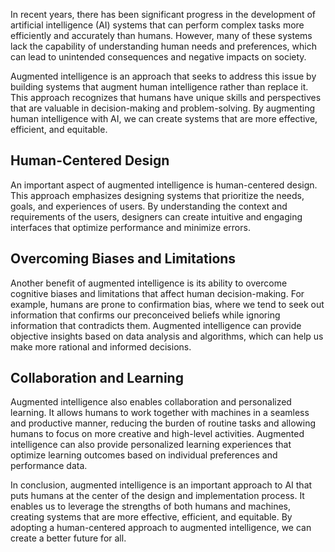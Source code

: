 
In recent years, there has been significant progress in the development of artificial intelligence (AI) systems that can perform complex tasks more efficiently and accurately than humans. However, many of these systems lack the capability of understanding human needs and preferences, which can lead to unintended consequences and negative impacts on society.

Augmented intelligence is an approach that seeks to address this issue by building systems that augment human intelligence rather than replace it. This approach recognizes that humans have unique skills and perspectives that are valuable in decision-making and problem-solving. By augmenting human intelligence with AI, we can create systems that are more effective, efficient, and equitable.

Human-Centered Design
---------------------

An important aspect of augmented intelligence is human-centered design. This approach emphasizes designing systems that prioritize the needs, goals, and experiences of users. By understanding the context and requirements of the users, designers can create intuitive and engaging interfaces that optimize performance and minimize errors.

Overcoming Biases and Limitations
---------------------------------

Another benefit of augmented intelligence is its ability to overcome cognitive biases and limitations that affect human decision-making. For example, humans are prone to confirmation bias, where we tend to seek out information that confirms our preconceived beliefs while ignoring information that contradicts them. Augmented intelligence can provide objective insights based on data analysis and algorithms, which can help us make more rational and informed decisions.

Collaboration and Learning
--------------------------

Augmented intelligence also enables collaboration and personalized learning. It allows humans to work together with machines in a seamless and productive manner, reducing the burden of routine tasks and allowing humans to focus on more creative and high-level activities. Augmented intelligence can also provide personalized learning experiences that optimize learning outcomes based on individual preferences and performance data.

In conclusion, augmented intelligence is an important approach to AI that puts humans at the center of the design and implementation process. It enables us to leverage the strengths of both humans and machines, creating systems that are more effective, efficient, and equitable. By adopting a human-centered approach to augmented intelligence, we can create a better future for all.
